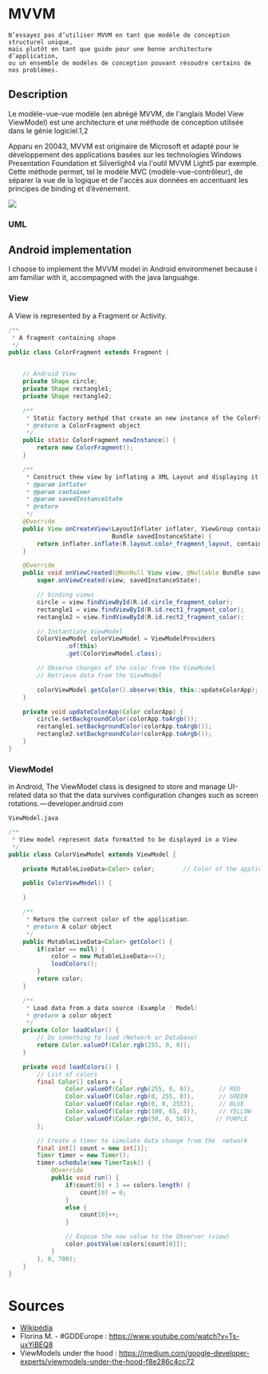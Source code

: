 # MVVM

```
N’essayez pas d’utiliser MVVM en tant que modèle de conception structurel unique,
mais plutôt en tant que guide pour une bonne architecture d’application,
ou un ensemble de modèles de conception pouvant résoudre certains de nos problèmes.
```
## Description

Le modèle-vue-vue modèle (en abrégé MVVM, de l'anglais Model View ViewModel) est une architecture et une méthode de conception utilisée dans le génie logiciel.1,2

Apparu en 20043, MVVM est originaire de Microsoft et adapté pour le développement des applications basées sur les technologies Windows Presentation Foundation et Silverlight4 via l'outil MVVM Light5 par exemple. Cette méthode permet, tel le modèle MVC (modèle-vue-contrôleur), de séparer la vue de la logique et de l'accès aux données en accentuant les principes de binding et d’événement.

<img src="https://www.oreilly.com/library/view/learning-javascript-design/9781449334840/httpatomoreillycomsourceoreillyimages1547825.png" />

### UML

## Android implementation
I choose to implement the MVVM model in Android environmenet because i am familiar with it, accompagned with the java languahge.

### View
A View is represented by a Fragment or Activity.
```java
/**
 * A fragment containing shape.
 */
public class ColorFragment extends Fragment {


    // Android View
    private Shape circle;
    private Shape rectangle1;
    private Shape rectangle2;

    /**
     * Static factory methpd that create an new instance of the ColorFragment
     * @return a ColorFragment object
     */
    public static ColorFragment newInstance() {
        return new ColorFragment();
    }

    /**
     * Construct thew view by inflating a XML Layout and displaying it into a ViewGroup
     * @param inflater
     * @param container
     * @param savedInstanceState
     * @return
     */
    @Override
    public View onCreateView(LayoutInflater inflater, ViewGroup container,
                             Bundle savedInstanceState) {
        return inflater.inflate(R.layout.color_fragment_layout, container, false);
    }

    @Override
    public void onViewCreated(@NonNull View view, @Nullable Bundle savedInstanceState) {
        super.onViewCreated(view, savedInstanceState);

        // binding views
        circle = view.findViewById(R.id.circle_fragment_color);
        rectangle1 = view.findViewById(R.id.rect1_fragment_color);
        rectangle2 = view.findViewById(R.id.rect2_fragment_color);

        // Instantiate ViewModel
        ColorViewModel colorViewModel = ViewModelProviders
                .of(this)
                .get(ColorViewModel.class);

        // Observe changes of the color from the ViewModel
        // Retrieve data from the ViewModel

        colorViewModel.getColor().observe(this, this::updateColorApp);
    }

    private void updateColorApp(Color colorApp) {
        circle.setBackgroundColor(colorApp.toArgb());
        rectangle1.setBackgroundColor(colorApp.toArgb());
        rectangle2.setBackgroundColor(colorApp.toArgb());
    }
}
```

### ViewModel
in Android, The ViewModel class is designed to store and manage UI-related data so that the data survives configuration changes such as screen rotations. — developer.android.com

`ViewModel.java`
```java
/**
 * View model represent data formatted to be displayed in a View.
 */
public class ColorViewModel extends ViewModel {

    private MutableLiveData<Color> color;        // Color of the application

    public ColorViewModel() {

    }

    /**
     * Return the current color of the application.
     * @return A color object
     */
    public MutableLiveData<Color> getColor() {
        if(color == null) {
            color = new MutableLiveData<>();
            loadColors();
        }
        return color;
    }

    /**
     * Load data from a data source (Example : Model)
     * @return a color object
     */
    private Color loadColor() {
        // Do something to load (Network or Database)
        return Color.valueOf(Color.rgb(255, 0, 0));
    }

    private void loadColors() {
        // List of colors
        final Color[] colors = {
                Color.valueOf(Color.rgb(255, 0, 0)),       // RED
                Color.valueOf(Color.rgb(0, 255, 0)),       // GREEN
                Color.valueOf(Color.rgb(0, 0, 255)),       // BLUE
                Color.valueOf(Color.rgb(100, 65, 0)),      // YELLOW
                Color.valueOf(Color.rgb(50, 0, 50)),      // PURPLE
        };

        // Create a timer to simulate data change from the  network
        final int[] count = new int[1];
        Timer timer = new Timer();
        timer.schedule(new TimerTask() {
            @Override
            public void run() {
                if(count[0] + 1 == colors.length) {
                    count[0] = 0;
                }
                else {
                    count[0]++;
                }

                // Expose the new value to the Observer (view)
                color.postValue(colors[count[0]]);
            }
        }, 0, 700);
    }
}
```

# Sources
- [Wikipédia](https://en.wikipedia.org/wiki/Model%E2%80%93view%E2%80%93viewmodel)
- Florina M. - #GDDEurope : https://www.youtube.com/watch?v=Ts-uxYiBEQ8
- ViewModels under the hood : https://medium.com/google-developer-experts/viewmodels-under-the-hood-f8e286c4cc72
